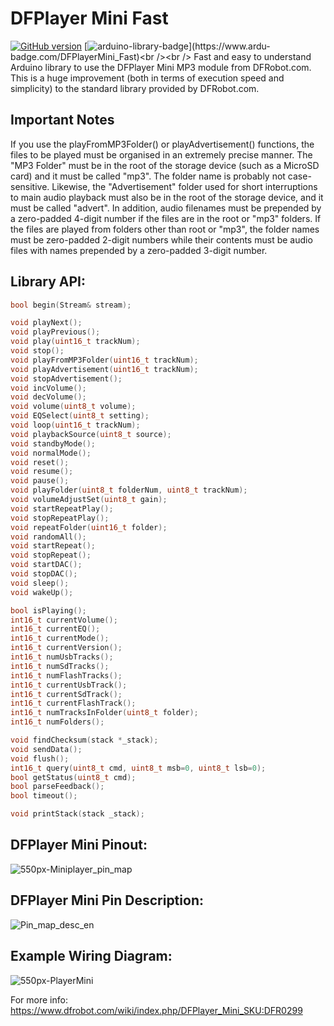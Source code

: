# DFPlayer Mini Fast
[![GitHub version](https://badge.fury.io/gh/PowerBroker2%2FDFPlayerMini_Fast.svg)](https://badge.fury.io/gh/PowerBroker2%2FDFPlayerMini_Fast) [![arduino-library-badge](https://www.ardu-badge.com/badge/DFPlayerMini_Fast.svg?)](https://www.ardu-badge.com/DFPlayerMini_Fast)<br /><br />
Fast and easy to understand Arduino library to use the DFPlayer Mini MP3 module from DFRobot.com. This is a huge improvement (both in terms of execution speed and simplicity) to the standard library provided by DFRobot.com. 


## Important Notes
If you use the playFromMP3Folder() or playAdvertisement() functions, the files to be played must be organised in an extremely precise manner. The "MP3 Folder" must be in the root of the storage device (such as a MicroSD card) and it must be called "mp3". The folder name is probably not case-sensitive. Likewise, the "Advertisement" folder used for short interruptions to main audio playback must also be in the root of the storage device, and it must be called "advert". In addition, audio filenames must be prepended by a zero-padded 4-digit number if the files are in the root or "mp3" folders. If the files are played from folders other than root or "mp3", the folder names must be zero-padded 2-digit numbers while their contents must be audio files with names prepended by a zero-padded 3-digit number.

## Library API:
```c++
bool begin(Stream& stream);

void playNext();
void playPrevious();
void play(uint16_t trackNum);
void stop();
void playFromMP3Folder(uint16_t trackNum);
void playAdvertisement(uint16_t trackNum);
void stopAdvertisement();
void incVolume();
void decVolume();
void volume(uint8_t volume);
void EQSelect(uint8_t setting);
void loop(uint16_t trackNum);
void playbackSource(uint8_t source);
void standbyMode();
void normalMode();
void reset();
void resume();
void pause();
void playFolder(uint8_t folderNum, uint8_t trackNum);
void volumeAdjustSet(uint8_t gain);
void startRepeatPlay();
void stopRepeatPlay();
void repeatFolder(uint16_t folder);
void randomAll();
void startRepeat();
void stopRepeat();
void startDAC();
void stopDAC();
void sleep();
void wakeUp();

bool isPlaying();
int16_t currentVolume();
int16_t currentEQ();
int16_t currentMode();
int16_t currentVersion();
int16_t numUsbTracks();
int16_t numSdTracks();
int16_t numFlashTracks();
int16_t currentUsbTrack();
int16_t currentSdTrack();
int16_t currentFlashTrack();
int16_t numTracksInFolder(uint8_t folder);
int16_t numFolders();

void findChecksum(stack *_stack);
void sendData();
void flush();
int16_t query(uint8_t cmd, uint8_t msb=0, uint8_t lsb=0);
bool getStatus(uint8_t cmd);
bool parseFeedback();
bool timeout();

void printStack(stack _stack);
```

## DFPlayer Mini Pinout:
![550px-Miniplayer_pin_map](https://user-images.githubusercontent.com/20977405/54732437-2623ae80-4b6a-11e9-9005-768ae5a92281.png)

## DFPlayer Mini Pin Description:
![Pin_map_desc_en](https://user-images.githubusercontent.com/20977405/54732438-26bc4500-4b6a-11e9-8969-3d2927a5d513.png)

## Example Wiring Diagram:
![550px-PlayerMini](https://user-images.githubusercontent.com/20977405/54732436-2623ae80-4b6a-11e9-91a7-fe4cce416eaa.png)

For more info: https://www.dfrobot.com/wiki/index.php/DFPlayer_Mini_SKU:DFR0299
